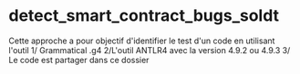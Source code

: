 # detect_smart_contract_bugs_soldt
Cette approche a pour objectif d'identifier le test d'un code en utilisant l'outil
1/ Grammatical .g4
2/L'outil ANTLR4 avec la version  4.9.2 ou 4.9.3
3/ Le code est partager dans ce dossier
